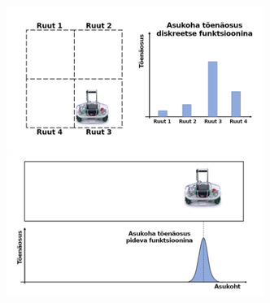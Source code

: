 <img src="../images/localization_discrete.png" alt="Localization Discrete probability function" width="700">  

<img src="../images/localization_continuous.png" alt="Localization Continuous probability function" width="700">  